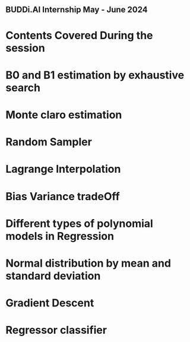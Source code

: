 ## BUDDi.AI Internship May - June 2024


# Contents Covered During the session
#

#  B0 and  B1 estimation by exhaustive search 
#  Monte claro estimation 
# Random Sampler
# Lagrange Interpolation 
# Bias Variance tradeOff
# Different types of polynomial models in Regression
# Normal distribution by mean and standard deviation 
# Gradient Descent 
# Regressor classifier 
